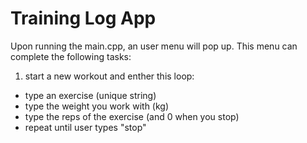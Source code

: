 # Training Log App

Upon running the main.cpp, an user menu will pop up. This menu can complete the following tasks:
1. start a new workout and enther this loop:
  - type an exercise (unique string)
  - type the weight you work with (kg)
  - type the reps of the exercise (and 0 when you stop)
  - repeat until user types "stop"
